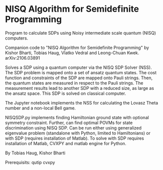 # NISQ Algorithm for Semidefinite Programming

Program to calculate SDPs using Noisy intermediate scale quantum (NISQ) computers.

Companion code to "NISQ Algorithm for Semidefinite Programming" by Kishor Bharti, Tobias Haug, Vlatko Vedral and Leong-Chuan Kwek.
arXiv:2106.03891


Solves a SDP using a quantum computer via the NISQ SDP Solver (NSS). The SDP problem is mapped onto a set of ansatz quantum states. The cost function and constraints of the SDP are mapped onto Pauli strings.
Then, the quantum states are measured in respect to the Pauli strings. 
The measurement results lead to another SDP with a reduced size, as large as the ansatz space. This SDP is solved on classical computer.

The Jupyter notebook implements the NSS for calculating the Lovasz Theta number and a non-local Bell game.

NISQSDP.py implements finding Hamiltonian ground state with optional symmetry constraint. Further, can find optimal POVMs for state discrimination using NISQ SDP.
Can be run either using generalized eigenvalue problem (standalone with Python, limited to Hamiltonians) or with SDP (requires installation of Matlab). To solve with SDP requires installation of Matlab, CVXPY and matlab engine for Python. 


By Tobias Haug, Kishor Bharti

Prerequisits:
qutip
cvxpy
